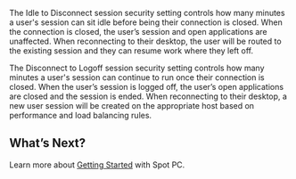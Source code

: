 <meta name="robots" content="noindex">



The Idle to Disconnect session security setting controls how many minutes a user's session can sit idle before being their connection is closed.  When the connection is closed, the user’s session and open applications are unaffected.  When reconnecting to their desktop, the user will be routed to the existing session and they can resume work where they left off.

The Disconnect to Logoff session security setting controls how many minutes a user's session can continue to run once their connection is closed. When the user’s session is logged off, the user’s open applications are closed and the session is ended.  When reconnecting to their desktop, a new user session will be created on the appropriate host based on performance and load balancing rules.  

## What’s Next?

Learn more about [Getting Started](spot-pc/getting-started/) with Spot PC.
